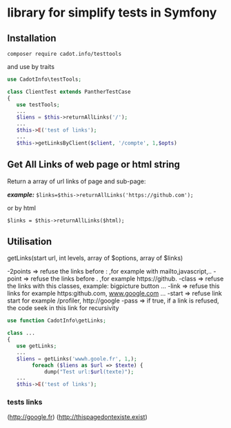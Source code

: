 # library for simplify tests in Symfony

## Installation

`composer require cadot.info/testtools`

and use by traits

```php
use CadotInfo\testTools;

class ClientTest extends PantherTestCase
{
   use testTools;
   ...
   $liens = $this->returnAllLinks('/');
   ...
   $this->E('test of links');
   ...
   $this->getLinksByClient($client, '/compte', 1,$opts)

```

## Get All Links of web page or html string

Return a array of url links of page and sub-page:

**_example:_**
`$links=$this->returnAllLinks('https://github.com');`

or by html

`$links = $this->returnAllLinks($html);`

## Utilisation

getLinks(start url, int levels, array of $options, array of $links)

-2points => refuse the links before : ,for example with mailto,javascript,..
-point => refuse the links before . ,for example https://github.
-class => refuse the links with this classes, example: bigpicture button ...
-link => refuse this links for example https:github.com, www.google.com ...
-start => refuse link start for example /profiler, http://google
-pass => if true, if a link is refused, the code seek in this link for recursivity

```php
use function CadotInfo\getLinks;

class ...
{
   use getLinks;
   ...
   $liens = getLinks('wwwh.goole.fr', 1,);
        foreach ($liens as $url => $texte) {
            dump("Test url:$url(texte)");
   ...
   $this->E('test of links');

```

### tests links

(http://google.fr)
(http://thispagedontexiste.exist)
